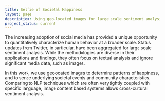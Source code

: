 ```yaml
---
title: Selfie of Societal Happiness
layout: page
description: Using geo-located images for large scale sentiment analysis.
project_status: current
---
```


The increasing adoption of social media has provided a unique opportunity to
quantitatively characterize human behavior at a broader scale. Status updates
from Twitter, in particular, have been aggregated for large scale sentiment
analysis. While the methodologies are diverse in their applications and findings,
they often focus on textual analysis and ignore significant media data, such as
images.

In this work, we use geolocated images to determine patterns of happiness,
and to sense underlying societal events and community characteristics. Comparing to
NLP techniques which are often very tightly coupled with specific language,
image content based systems allows cross-cultural sentiment analysis.

